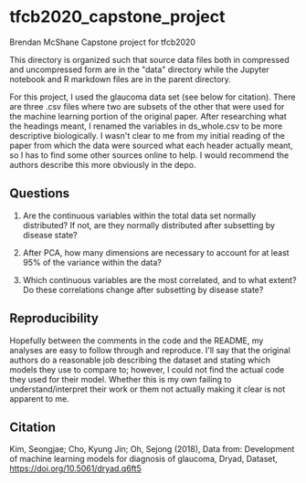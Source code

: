 # tfcb2020_capstone_project
Brendan McShane
Capstone project for tfcb2020


This directory is organized such that source data files both in compressed and uncompressed form are in the "data" directory while the Jupyter 
notebook and R markdown files are in the parent directory.


For this project, I used the glaucoma data set (see below for citation). There are three .csv files where two are subsets of the other that were 
used for the machine learning portion of the original paper. After researching what the headings meant, I renamed the variables in ds_whole.csv 
to be more descriptive biologically. I wasn't clear to me from my initial reading of the paper from which the data were sourced what each header
actually meant, so I has to find some other sources online to help. I would recommend the authors describe this more obviously in the depo.

## Questions

1) Are the continuous variables within the total data set normally distributed? If not, are they normally distributed after subsetting by
 disease state? 

2) After PCA, how many dimensions are necessary to account for at least 95% of the variance within the data?

3) Which continuous variables are the most correlated, and to what extent? Do these correlations change after subsetting by disease state?
	

## Reproducibility

Hopefully between the comments in the code and the README, my analyses are easy to follow through and reproduce. I'll say that the original authors do a reasonable job describing the dataset and stating which models they use to compare to; however, I could not find the actual code they used for their model. Whether this is my own failing to understand/interpret their work or them not actually making it clear is not apparent to me.

## Citation
Kim, Seongjae; Cho, Kyung Jin; Oh, Sejong (2018), Data from: Development of machine learning models for diagnosis of glaucoma, Dryad, Dataset,
https://doi.org/10.5061/dryad.q6ft5
